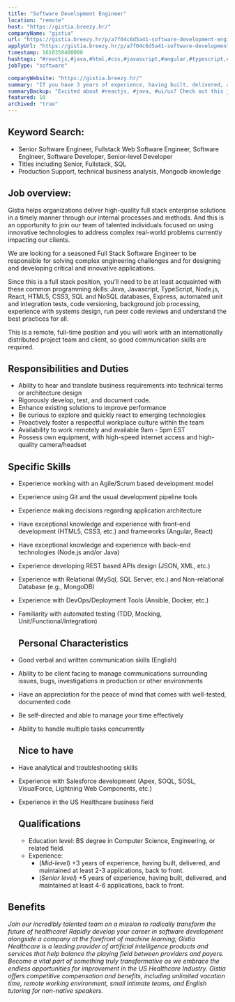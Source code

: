 ```yaml
---
title: "Software Development Engineer"
location: "remote"
host: "https://gistia.breezy.hr/"
companyName: "gistia"
url: "https://gistia.breezy.hr/p/a7f04c6d5a41-software-development-engineer-fullstack"
applyUrl: "https://gistia.breezy.hr/p/a7f04c6d5a41-software-development-engineer-fullstack/apply"
timestamp: 1618358400000
hashtags: "#reactjs,#java,#html,#css,#javascript,#angular,#typescript,#ui/ux,#management,#ansible"
jobType: "software"

companyWebsite: "https://gistia.breezy.hr/"
summary: "If you have 3 years of experience, having built, delivered, and maintained at least 2-3 applications, back to front, Gistia has a job opening for a Software Development Engineer"
summaryBackup: "Excited about #reactjs, #java, #ui/ux? Check out this job post!"
featured: 10
archived: "true"
---
```


## Keyword Search:

*   Senior Software Engineer, Fullstack Web Software Engineer, Software Engineer, Software Developer, Senior-level Developer
*   Titles including Senior, Fullstack, SQL
*   Production Support, technical business analysis, Mongodb knowledge

## Job overview:

Gistia helps organizations deliver high-quality full stack enterprise solutions in a timely manner through our internal processes and methods. And this is an opportunity to join our team of talented individuals focused on using innovative technologies to address complex real-world problems currently impacting our clients.

We are looking for a seasoned Full Stack Software Engineer to be responsible for solving complex engineering challenges and for designing and developing critical and innovative applications.

Since this is a full stack position, you’ll need to be at least acquainted with these common programming skills: Java, Javascript, TypeScript, Node.js, React, HTML5, CSS3, SQL and NoSQL databases, Express, automated unit and integration tests, code versioning, background job processing, experience with systems design, run peer code reviews and understand the best practices for all.

This is a remote, full-time position and you will work with an internationally distributed project team and client, so good communication skills are required.

## Responsibilities and Duties

*   Ability to hear and translate business requirements into technical terms or architecture design
*   Rigorously develop, test, and document code.
*   Enhance existing solutions to improve performance
*   Be curious to explore and quickly react to emerging technologies
*   Proactively foster a respectful workplace culture within the team
*   Availability to work remotely and available 9am - 5pm EST
*   Possess own equipment, with high-speed internet access and high-quality camera/headset

## Specific Skills

*   Experience working with an Agile/Scrum based development model
*   Experience using Git and the usual development pipeline tools
*   Experience making decisions regarding application architecture
*   Have exceptional knowledge and experience with front-end development (HTML5, CSS3, etc.) and frameworks (Angular, React)
*   Have exceptional knowledge and experience with back-end technologies (Node.js and/or Java)
*   Experience developing REST based APIs design (JSON, XML, etc.)
*   Experience with Relational (MySql, SQL Server, etc.) and Non-relational Database (e.g., MongoDB)
*   Experience with DevOps/Deployment Tools (Ansible, Docker, etc.)
*   Familiarity with automated testing (TDD, Mocking, Unit/Functional/Integration)
    
    ## Personal Characteristics
    
*   Good verbal and written communication skills (English)
*   Ability to be client facing to manage communications surrounding issues, bugs, investigations in production or other environments
*   Have an appreciation for the peace of mind that comes with well-tested, documented code
*   Be self-directed and able to manage your time effectively
*   Ability to handle multiple tasks concurrently
    
    ## Nice to have
    
*   Have analytical and troubleshooting skills
*   Experience with Salesforce development (Apex, SOQL, SOSL, VisualForce, Lightning Web Components, etc.)
*   Experience in the US Healthcare business field
    
    ## Qualifications
    
    *   Education level: BS degree in Computer Science, Engineering, or related field.
    *   Experience:
        *   (_Mid-level_) +3 years of experience, having built, delivered, and maintained at least 2-3 applications, back to front.
        *   (_Senior level_) +5 years of experience, having built, delivered, and maintained at least 4-6 applications, back to front.
    

## Benefits

_Join our incredibly talented team on a mission to radically transform the future of healthcare! Rapidly develop your career in software development alongside a company at the forefront of machine learning; Gistia Healthcare is a leading provider of artificial intelligence products and services that help balance the playing field between providers and payers. Become a vital part of something truly transformative as we embrace the endless opportunities for improvement in the US Healthcare Industry. Gistia offers competitive compensation and benefits, including unlimited vacation time, remote working environment, small intimate teams, and English tutoring for non-native speakers._
